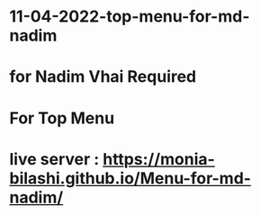 # 11-04-2022-top-menu-for-md-nadim
# for Nadim Vhai Required 
# For Top Menu

# live server : https://monia-bilashi.github.io/Menu-for-md-nadim/
